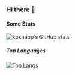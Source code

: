 ### Hi there 👋

#### Some Stats

![kbknapp's GitHub stats](https://github-readme-stats.vercel.app/api?username=kbknapp&count_private=true&show_icons=true&theme=onedark&hide=stars,contribs)

##### Top Languages 

[![Top Langs](https://github-readme-stats.vercel.app/api/top-langs/?username=kbknapp&hide=html&theme=onedark&layout=compact)](https://github.com/kbknapp/github-readme-stats)


<!--
**kbknapp/kbknapp** is a ✨ _special_ ✨ repository because its `README.md` (this file) appears on your GitHub profile.

Here are some ideas to get you started:

- 🔭 I’m currently working on ...
- 🌱 I’m currently learning ...
- 👯 I’m looking to collaborate on ...
- 🤔 I’m looking for help with ...
- 💬 Ask me about ...
- 📫 How to reach me: ...
- 😄 Pronouns: ...
- ⚡ Fun fact: ...
-->
